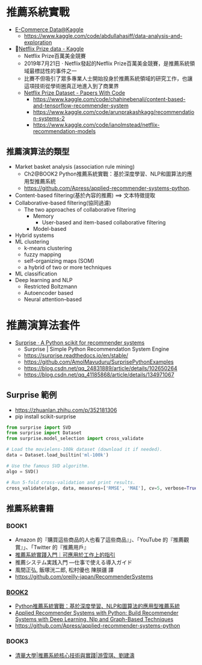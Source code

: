 # 推薦系統實戰
- [E-Commerce Data@Kaggle](https://www.kaggle.com/datasets/carrie1/ecommerce-data)
  - https://www.kaggle.com/code/abdullahasiff/data-analysis-and-exploration 
- 🎥[Netflix Prize data - Kaggle](https://www.kaggle.com/datasets/netflix-inc/netflix-prize-data)
  - Netflix Prize百萬美金競賽
  - 2019年7月21日 · Netflix發起的Netflix Prize百萬美金競賽，是推薦系統領域最標誌性的事件之一
  - 比賽不但吸引了眾多專業人士開始投身於推薦系統領域的研究工作，也讓這項技術從學術圈真正地進入到了商業界
  - [Netflix Prize Dataset - Papers With Code](https://paperswithcode.com/dataset/netflix-prize)
    - https://www.kaggle.com/code/chahinebenali/content-based-and-tensorflow-recommender-system
    - https://www.kaggle.com/code/arunprakashkagg/recommendation-systems-2
    - https://www.kaggle.com/code/ianolmstead/netflix-recommendation-models

## 推薦演算法的類型
- Market basket analysis (association rule mining)
  - Ch2@BOOK2 Python推薦系統實戰：基於深度學習、NLP和圖算法的應用型推薦系統
  - https://github.com/Apress/applied-recommender-systems-python. 
- Content-based filtering(基於內容的推薦) ==> 文本特徵提取
- Collaborative-based filtering(協同過濾)
  - The two approaches of collaborative filtering
    - Memory
      - User-based and item-based collaborative filtering
    - Model-based 
- Hybrid systems
- ML clustering 
  - k-means clustering
  - fuzzy mapping
  - self-organizing maps (SOM)
  - a hybrid of two or more techniques
- ML classification
- Deep learning and NLP
  - Restricted Boltzmann
  - Autoencoder based
  - Neural attention–based


# 推薦演算法套件
- [Surprise · A Python scikit for recommender systems](https://surpriselib.com/)
  - Surprise | Simple Python RecommendatIon System Engine
  - https://surprise.readthedocs.io/en/stable/
  - https://github.com/AmolMavuduru/SurprisePythonExamples
  - https://blog.csdn.net/qq_24831889/article/details/102650264
  - https://blog.csdn.net/qq_41185868/article/details/134971067

## Surprise 範例
- https://zhuanlan.zhihu.com/p/352181306
- pip install scikit-surprise
```python
from surprise import SVD
from surprise import Dataset
from surprise.model_selection import cross_validate

# Load the movielens-100k dataset (download it if needed).
data = Dataset.load_builtin('ml-100k')

# Use the famous SVD algorithm.
algo = SVD()

# Run 5-fold cross-validation and print results.
cross_validate(algo, data, measures=['RMSE', 'MAE'], cv=5, verbose=True)
```
## 推薦系統書籍
### BOOK1
- Amazon 的『購買這些商品的人也看了這些商品』」、「YouTube 的『推薦觀賞』」、「Twitter 的『推薦用戶』
- [推薦系統實踐入門｜可應用於工作上的指引](https://www.tenlong.com.tw/products/9786263247802?list_name=lv)
- 推薦システム実践入門 ―仕事で使える導入ガイド
- 風間正弘, 飯塚洸二郎, 松村優也 陳朕疆 譯
- https://github.com/oreilly-japan/RecommenderSystems

### [BOOK2](推薦系統_BOOK2.md)
- [Python推薦系統實戰：基於深度學習、NLP和圖算法的應用型推薦系統](https://www.tenlong.com.tw/products/9787302657408?list_name=lv)
- [Applied Recommender Systems with Python: Build Recommender Systems with Deep Learning, Nlp and Graph-Based Techniques](https://learning.oreilly.com/library/view/applied-recommender-systems/9781484289549/)
- https://github.com/Apress/applied-recommender-systems-python

### BOOK3
- [清華大學|推薦系統核心技術與實踐|游雪琪、劉建濤](https://www.tenlong.com.tw/products/9787302681946?list_name=srh)
